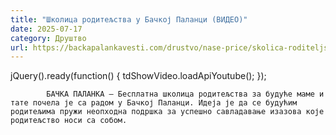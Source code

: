 ```yaml
---
title: "Школица родитељства у Бачкој Паланци (ВИДЕО)"
date: 2025-07-17
category: Друштво
url: https://backapalankavesti.com/drustvo/nase-price/skolica-roditeljstva-u-backoj-palanci-video/
---
```


jQuery().ready(function() {
                            tdShowVideo.loadApiYoutube(); 
                        });
                        
                    
            БАЧКА ПАЛАНКА – Бесплатна школица родитељства за будуће маме и тате почела је са радом у Бачкој Паланци. Идеја је да се будућим родитељима пружи неопходна подршка за успешно савладавање изазова које родитељство носи са собом.
